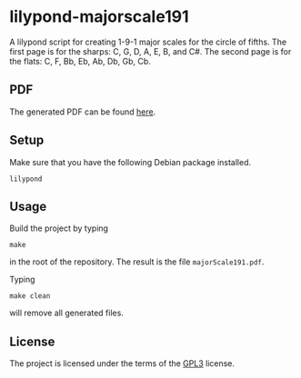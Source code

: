 # lilypond-majorscale191

A lilypond script for creating 1-9-1 major scales for the circle of
fifths.  The first page is for the sharps: C, G, D, A, E, B, and C#.
The second page is for the flats: C, F, Bb, Eb, Ab, Db, Gb, Cb.

## PDF

The generated PDF can be found
[here](https://raw.githubusercontent.com/wiki/markroyer/lilypond-majorscale191/majorScale191.pdf
"Major Scales").


## Setup

Make sure that you have the following Debian package installed.

```
lilypond
```

## Usage

Build the project by typing

```
make
```

in the root of the repository. The result is the file `majorScale191.pdf`.

Typing

```
make clean
```

will remove all generated files.


## License

The project is licensed under the terms of the
[GPL3](https://www.gnu.org/licenses/gpl-3.0.en.html) license.

<!--  LocalWords:  lilypond majorscale majorScale pdf Bb Eb Gb
 -->

